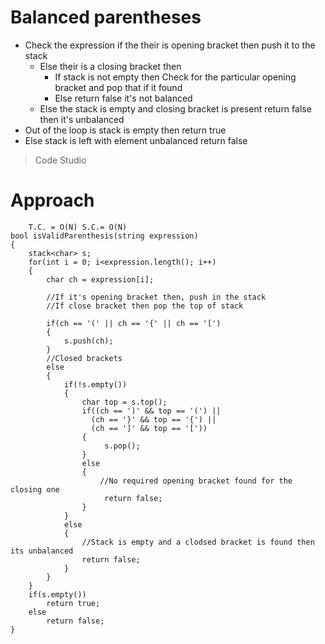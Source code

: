 # Balanced parentheses
- Check the expression if the their is opening bracket then push it to the stack
    - Else their is a closing bracket then 
        - If stack is not empty then Check for the particular opening bracket and pop that if it found
        - Else return false it's not balanced
    - Else the stack is empty and closing bracket is present return false then it's unbalanced
- Out of the loop is stack is empty then return true
- Else stack is left with element unbalanced return false
>Code Studio

# Approach
```
    T.C. = O(N) S.C.= O(N)
bool isValidParenthesis(string expression)
{
    stack<char> s;
    for(int i = 0; i<expression.length(); i++)
    {
        char ch = expression[i];
        
        //If it's opening bracket then, push in the stack
        //If close bracket then pop the top of stack 
        
        if(ch == '(' || ch == '{' || ch == '[')
        {
            s.push(ch);
        }
        //Closed brackets
        else
        {
            if(!s.empty())
            {
                char top = s.top();
                if((ch == ')' && top == '(') ||
                  (ch == '}' && top == '{') ||
                  (ch == ']' && top == '['))
                {
                     s.pop();   
                }
                else
                {
                    //No required opening bracket found for the closing one
                     return false;
                }
            }
            else
            {
                //Stack is empty and a clodsed bracket is found then its unbalanced
                return false;
            }
        }
    }
    if(s.empty())
        return true;
    else
        return false;
}
```